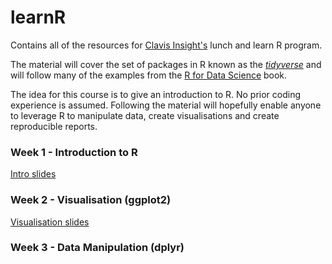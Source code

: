 # learnR

Contains all of the resources for [Clavis Insight's](https://www.clavisinsight.com/) lunch and learn R program.

The material will cover the set of packages in R known as the [*tidyverse*](https://www.tidyverse.org/) and will follow many of the examples from the [R for Data Science](http://r4ds.had.co.nz/index.html) book.

The idea for this course is to give an introduction to R. No prior coding experience is assumed. Following the material will hopefully enable anyone to leverage R to manipulate data, create visualisations and create reproducible reports.

### Week 1 - Introduction to R

[Intro slides](/Slides/Intro.Rmd)


### Week 2 - Visualisation (ggplot2)

[Visualisation slides](/Slides/Visualisation.Rmd)


### Week 3 - Data Manipulation (dplyr)